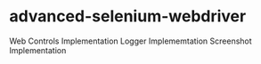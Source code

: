 # advanced-selenium-webdriver

Web Controls Implementation
Logger Implememtation
Screenshot Implementation
